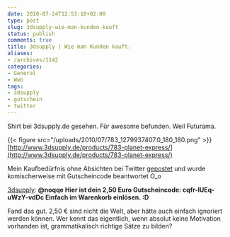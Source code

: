 ```yaml
---
date: 2010-07-24T12:53:10+02:00
type: post
slug: 3dsupply-wie-man-kunden-kauft
status: publish
comments: true
title: 3dsupply | Wie man Kunden kauft.
aliases:
- /archives/1142
categories:
- General
- Web
tags:
- 3dsupply
- gutschein
- twitter
---
```


Shirt bei 3dsupply.de gesehen. Für awesome befunden. Weil Futurama.

{{< figure src="/uploads/2010/07/783_1279937407.0_180_180.png" >}}
[http://www.3dsupply.de/products/783-planet-express/](http://www.3dsupply.de/products/783-planet-express/)

Mein Kaufbedürfnis ohne Absichten bei Twitter [gepostet](http://twitter.com/noqqe/status/18464736775) und wurde komischerweise mit Gutscheincode beantwortet O_o

[3dsupply](http://twitter.com/3dsupply/status/18509063283): **@noqqe Hier ist dein 2,50 Euro Gutscheincode: cqfr-lUEq-uWzY-vdDc Einfach im Warenkorb einlösen. :D**

Fand das gut. 2,50 € sind nicht die Welt, aber hätte auch einfach ignoriert werden können.
Wer kennt das eigentlich, wenn absolut keine Motivation vorhanden ist, grammatikalisch richtige Sätze zu bilden?
